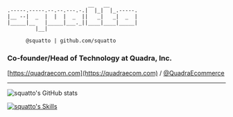 ```
                          __   __         
.-----.-----.--.--.---.-.|  |_|  |_.-----.
|__ --|  _  |  |  |  _  ||   _|   _|  _  |
|_____|__   |_____|___._||____|____|_____|
         |__|                             

      @squatto | github.com/squatto
```

### Co-founder/Head of Technology at Quadra, Inc.  

[https://quadraecom.com](https://quadraecom.com) / [@QuadraEcommerce](https://github.com/QuadraEcommerce)

---

![squatto's GitHub stats](https://github-readme-stats.vercel.app/api?username=squatto&count_private=true&show_icons=true&theme=nord&custom_title=squatto%27s%20GitHub%20Stats)

[![squatto's Skills](https://skillicons.dev/icons?i=php,laravel,mysql,js,html,css,tailwind,alpinejs,react,aws,nginx,git,github,linux,bash,wordpress,idea,md,raspberrypi,stackoverflow)](https://skillicons.dev)
